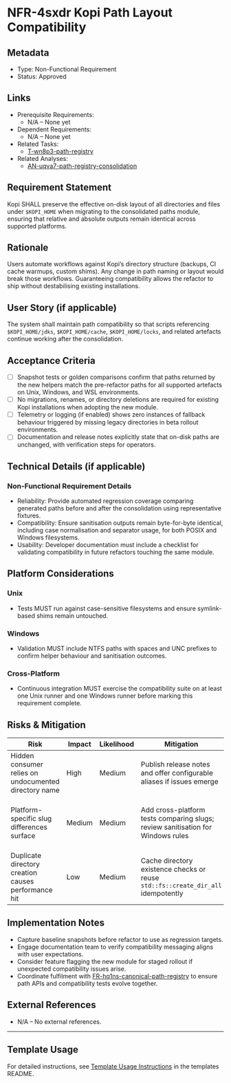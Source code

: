 # NFR-4sxdr Kopi Path Layout Compatibility

## Metadata

- Type: Non-Functional Requirement
- Status: Approved
  <!-- Draft: Under discussion | Approved: Ready for implementation | Rejected: Decision made not to pursue this requirement -->

## Links

- Prerequisite Requirements:
  - N/A – None yet
- Dependent Requirements:
  - N/A – None yet
- Related Tasks:
  - [T-wn8p3-path-registry](../tasks/T-wn8p3-path-registry/README.md)
- Related Analyses:
  - [AN-uqva7-path-registry-consolidation](../analysis/AN-uqva7-path-registry-consolidation.md)

## Requirement Statement

Kopi SHALL preserve the effective on-disk layout of all directories and files under `$KOPI_HOME` when migrating to the consolidated paths module, ensuring that relative and absolute outputs remain identical across supported platforms.

## Rationale

Users automate workflows against Kopi’s directory structure (backups, CI cache warmups, custom shims). Any change in path naming or layout would break those workflows. Guaranteeing compatibility allows the refactor to ship without destabilising existing installations.

## User Story (if applicable)

The system shall maintain path compatibility so that scripts referencing `$KOPI_HOME/jdks`, `$KOPI_HOME/cache`, `$KOPI_HOME/locks`, and related artefacts continue working after the consolidation.

## Acceptance Criteria

- [ ] Snapshot tests or golden comparisons confirm that paths returned by the new helpers match the pre-refactor paths for all supported artefacts on Unix, Windows, and WSL environments.
- [ ] No migrations, renames, or directory deletions are required for existing Kopi installations when adopting the new module.
- [ ] Telemetry or logging (if enabled) shows zero instances of fallback behaviour triggered by missing legacy directories in beta rollout environments.
- [ ] Documentation and release notes explicitly state that on-disk paths are unchanged, with verification steps for operators.

## Technical Details (if applicable)

### Non-Functional Requirement Details

- Reliability: Provide automated regression coverage comparing generated paths before and after the consolidation using representative fixtures.
- Compatibility: Ensure sanitisation outputs remain byte-for-byte identical, including case normalisation and separator usage, for both POSIX and Windows filesystems.
- Usability: Developer documentation must include a checklist for validating compatibility in future refactors touching the same module.

## Platform Considerations

### Unix

- Tests MUST run against case-sensitive filesystems and ensure symlink-based shims remain untouched.

### Windows

- Validation MUST include NTFS paths with spaces and UNC prefixes to confirm helper behaviour and sanitisation outcomes.

### Cross-Platform

- Continuous integration MUST exercise the compatibility suite on at least one Unix runner and one Windows runner before marking this requirement complete.

## Risks & Mitigation

| Risk                                                  | Impact | Likelihood | Mitigation                                                                       | Validation                                     |
| ----------------------------------------------------- | ------ | ---------- | -------------------------------------------------------------------------------- | ---------------------------------------------- |
| Hidden consumer relies on undocumented directory name | High   | Medium     | Publish release notes and offer configurable aliases if issues emerge            | Support feedback monitoring post-release       |
| Platform-specific slug differences surface            | Medium | Medium     | Add cross-platform tests comparing slugs; review sanitisation for Windows rules  | Unit + integration tests with known edge cases |
| Duplicate directory creation causes performance hit   | Low    | Medium     | Cache directory existence checks or reuse `std::fs::create_dir_all` idempotently | Benchmark during testing                       |

## Implementation Notes

- Capture baseline snapshots before refactor to use as regression targets.
- Engage documentation team to verify compatibility messaging aligns with user expectations.
- Consider feature flagging the new module for staged rollout if unexpected compatibility issues arise.
- Coordinate fulfilment with [FR-hq1ns-canonical-path-registry](../requirements/FR-hq1ns-canonical-path-registry.md) to ensure path APIs and compatibility tests evolve together.

## External References

- N/A – No external references.

---

## Template Usage

For detailed instructions, see [Template Usage Instructions](../templates/README.md#individual-requirement-template-requirementsmd) in the templates README.
